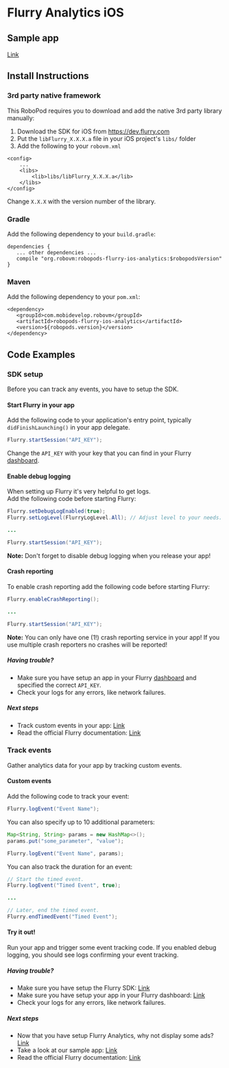 # Flurry Analytics iOS

## Sample app

[Link](https://github.com/robovm/robovm-samples/tree/master/robopods/flurry/ios)

## Install Instructions

### 3rd party native framework
This RoboPod requires you to download and add the native 3rd party library manually:

1. Download the SDK for iOS from https://dev.flurry.com
2. Put the `libFlurry_X.X.X.a` file in your iOS project's `libs/` folder
3. Add the following to your `robovm.xml`

```
<config>
    ...
    <libs>
        <lib>libs/libFlurry_X.X.X.a</lib>
    </libs>
</config>
```

Change `X.X.X` with the version number of the library.

### Gradle

Add the following dependency to your `build.gradle`:

```
dependencies {
   ... other dependencies ...
   compile "org.robovm:robopods-flurry-ios-analytics:$robopodsVersion"
}
```

### Maven

Add the following dependency to your `pom.xml`:

```
<dependency>
   <groupId>com.mobidevelop.robovm</groupId>
   <artifactId>robopods-flurry-ios-analytics</artifactId>
   <version>${robopods.version}</version>
</dependency>
```

## Code Examples

### SDK setup

Before you can track any events, you have to setup the SDK.

#### Start Flurry in your app

Add the following code to your application's entry point, typically `didFinishLaunching()`
in your app delegate.

```Java
Flurry.startSession("API_KEY");
```

Change the `API_KEY` with your key that you can find in your Flurry [dashboard](https://dev.flurry.com/home.do).

#### Enable debug logging

When setting up Flurry it's very helpful to get logs.  
Add the following code before starting Flurry:

```Java
Flurry.setDebugLogEnabled(true);
Flurry.setLogLevel(FlurryLogLevel.All); // Adjust level to your needs.

...

Flurry.startSession("API_KEY");
```

__Note:__ Don't forget to disable debug logging when you release your app!

#### Crash reporting

To enable crash reporting add the following code before starting Flurry:

```Java
Flurry.enableCrashReporting();

...

Flurry.startSession("API_KEY");
```

__Note:__ You can only have one (1!) crash reporting service in your app! If you use multiple crash reporters no crashes will be reported!

##### Having trouble?

- Make sure you have setup an app in your Flurry [dashboard](https://dev.flurry.com/home.do)
and specified the correct `API_KEY`.
- Check your logs for any errors, like network failures.

##### Next steps

- Track custom events in your app: [Link](#track-events)
- Read the official Flurry documentation: [Link](https://developer.yahoo.com/flurry/docs/)

### Track events

Gather analytics data for your app by tracking custom events.

#### Custom events

Add the following code to track your event:

```Java
Flurry.logEvent("Event Name");
```

You can also specify up to 10 additional parameters:

```Java
Map<String, String> params = new HashMap<>();
params.put("some_parameter", "value");

Flurry.logEvent("Event Name", params);
```

You can also track the duration for an event:

```Java
// Start the timed event.
Flurry.logEvent("Timed Event", true);

...

// Later, end the timed event.
Flurry.endTimedEvent("Timed Event");
```

#### Try it out!

Run your app and trigger some event tracking code. If you enabled debug logging, you should see logs confirming your event tracking.

##### Having trouble?

- Make sure you have setup the Flurry SDK: [Link](#sdk-setup)
- Make sure you have setup your app in your Flurry dashboard: [Link](https://dev.flurry.com/home.do)
- Check your logs for any errors, like network failures.

##### Next steps

- Now that you have setup Flurry Analytics, why not display some ads? [Link](../ios-ads)
- Take a look at our sample app: [Link](https://github.com/robovm/robovm-samples/tree/master/robopods/flurry/ios)
- Read the official Flurry documentation: [Link](https://developer.yahoo.com/flurry/docs/)
